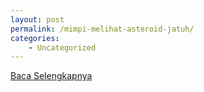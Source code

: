 ```yaml
---
layout: post
permalink: /mimpi-melihat-asteroid-jatuh/
categories:
    - Uncategorized
---
```


[Baca Selengkapnya](/06)